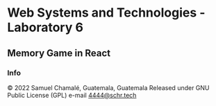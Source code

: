 # Web Systems and Technologies - Laboratory 6
## Memory Game in React
### Info
© 2022 Samuel Chamalé, Guatemala, Guatemala
Released under GNU Public License (GPL)
e-mail 4444@schr.tech
